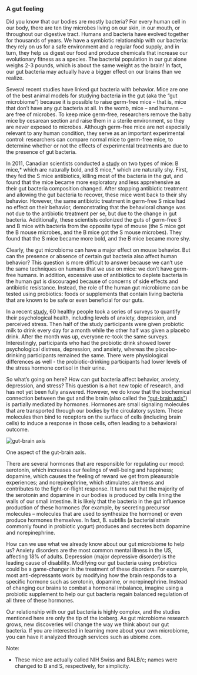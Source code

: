 ### A gut feeling


Did you know that our bodies are mostly bacteria? For every human cell in our body, there are ten tiny microbes living on our skin, in our mouth, or throughout our digestive tract. Humans and bacteria have evolved together for thousands of years. We have a symbiotic relationship with our bacteria: they rely on us for a safe environment and a regular food supply, and in turn, they help us digest our food and produce chemicals that increase our evolutionary fitness as a species. The bacterial population in our gut alone weighs 2-3 pounds, which is about the same weight as the brain! In fact, our gut bacteria may actually have a bigger effect on our brains than we realize.


Several recent studies have linked gut bacteria with behavior. Mice are one of the best animal models for studying bacteria in the gut (aka the “gut microbiome”) because it is possible to raise germ-free mice – that is, mice that don’t have any gut bacteria at all. In the womb, mice – and humans – are free of microbes. To keep mice germ-free, researchers remove the baby mice by cesarean section and raise them in a sterile environment, so they are never exposed to microbes. Although germ-free mice are not especially relevant to any human condition, they serve as an important experimental control: researchers can compare normal mice to germ-free mice, to determine whether or not the effects of experimental treatments are due to the presence of gut bacteria.


In 2011, Canadian scientists conducted a [study](http://www.ncbi.nlm.nih.gov/pubmed/21683077) on two types of mice: B mice,* which are naturally bold, and S mice,* which are naturally shy. First, they fed the S mice antibiotics, killing most of the bacteria in the gut, and found that the mice became more exploratory and less apprehensive as their gut bacteria composition changed. After stopping antibiotic treatment and allowing the gut bacteria to recover, these mice went back to their shy behavior. However, the same antibiotic treatment in germ-free S mice had no effect on their behavior, demonstrating that the behavioral change was not due to the antibiotic treatment per se, but due to the change in gut bacteria. Additionally, these scientists colonized the guts of germ-free S and B mice with bacteria from the opposite type of mouse (the S mice got the B mouse microbes, and the B mice got the S mouse microbes). They found that the S mice became more bold, and the B mice became more shy.


Clearly, the gut microbiome can have a major effect on mouse behavior. But can the presence or absence of certain gut bacteria also affect human behavior? This question is more difficult to answer because we can’t use the same techniques on humans that we use on mice: we don’t have germ-free humans. In addition, excessive use of antibiotics to deplete bacteria in the human gut is discouraged because of concerns of side effects and antibiotic resistance. Instead, the role of the human gut microbiome can be tested using probiotics: foods or supplements that contain living bacteria that are known to be safe or even beneficial for our guts.


In a recent [study](http://www.ncbi.nlm.nih.gov/pubmed/20974015), 60 healthy people took a series of surveys to quantify their psychological health, including levels of anxiety, depression, and perceived stress. Then half of the study participants were given probiotic milk to drink every day for a month while the other half was given a placebo drink. After the month was up, everyone re-took the same surveys. Interestingly, participants who had the probiotic drink showed lower psychological distress, depression, and anxiety, whereas the placebo-drinking participants remained the same. There were physiological differences as well - the probiotic-drinking participants had lower levels of the stress hormone cortisol in their urine.


So what’s going on here? How can gut bacteria affect behavior, anxiety, depression, and stress? This question is a hot new topic of research, and has not yet been fully answered. However, we do know that the biochemical connection between the gut and the brain (also called the [“gut-brain axis”](http://www.ncbi.nlm.nih.gov/pubmed/25103109)) is partially mediated by hormones. Hormones are small signaling molecules that are transported through our bodies by the circulatory system. These molecules then bind to receptors on the surface of cells (including brain cells) to induce a response in those cells, often leading to a behavioral outcome.

![gut-brain axis](http://i67.tinypic.com/2d9ed03.png)

One aspect of the gut-brain axis.

There are several hormones that are responsible for regulating our mood: serotonin, which increases our feelings of well-being and happiness; dopamine, which causes the feeling of reward we get from pleasurable experiences; and norepinephrine, which stimulates alertness and contributes to the fight-or-flight response. It turns out that the majority of the serotonin and dopamine in our bodies is produced by cells lining the walls of our small intestine. It is likely that the bacteria in the gut influence production of these hormones (for example, by secreting precursor molecules – molecules that are used to synthesize the hormone) or even produce hormones themselves. In fact, B. subtilis (a bacterial strain commonly found in probiotic yogurt) produces and secretes both dopamine and norepinephrine.


How can we use what we already know about our gut microbiome to help us? Anxiety disorders are the most common mental illness in the US, affecting 18% of adults. Depression (major depressive disorder) is the leading cause of disability. Modifying our gut bacteria using probiotics could be a game-changer in the treatment of these disorders. For example, most anti-depressants work by modifying how the brain responds to a specific hormone such as serotonin, dopamine, or norepinephrine. Instead of changing our brains to combat a hormonal imbalance, imagine using a probiotic supplement to help our gut bacteria regain balanced regulation of all three of these hormones.


Our relationship with our gut bacteria is highly complex, and the studies mentioned here are only the tip of the iceberg. As gut microbiome research grows, new discoveries will change the way we think about our gut bacteria. If you are interested in learning more about your own microbiome, you can have it analyzed through services such as ubiome.com.


Note:
*  These mice are actually called NIH Swiss and BALB/c; names were changed to B and S, respectively, for simplicity.

